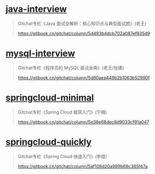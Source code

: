 # [java-interview](java-interview/README.md)

> Gitchat专栏《Java 面试全解析：核心知识点与典型面试题》(老王)
>
> https://gitbook.cn/gitchat/column/5d493b4dcb702a087ef935d9

# [mysql-interview](mysql-interview/README.md)

> Gitchat专栏《程序员的 MySQL 面试金典》(老王/张建)
>
> https://gitbook.cn/gitchat/column/5d80aea449b2b1063b52990f

# [springcloud-minimal](springcloud-minimal/README.md)

> Gitchat专栏《Spring Cloud 极简入门》(宁楠)
>
> https://gitbook.cn/gitchat/column/5e38e68dec8d9033cf91a047

# [springcloud-quickly](springcloud-quickly/README.md)

> Gitchat专栏《Spring Cloud 快速入门》(李熠)
>
> https://gitbook.cn/gitchat/column/5af108d20a989b69c385f47a


